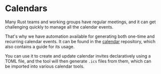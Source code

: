 # Calendars

Many Rust teams and working groups have regular meetings, and it can get
challenging quickly to manage all the calendar events.

That's why we have automation available for generating both one-time
and recurring calendar events. It can be found in the
[calendar](https://github.com/rust-lang/calendar) repository, which also
contains a guide for its usage.

You can use it to create and update calendar invites declaratively
using a TOML file, and the tool will then generate `.ics` files from them,
which can be imported into various calendar tools.
